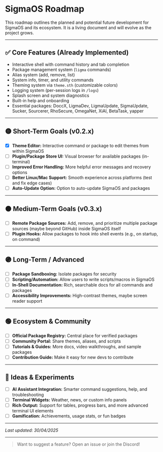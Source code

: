 # SigmaOS Roadmap

This roadmap outlines the planned and potential future development for SigmaOS and its ecosystem. It is a living document and will evolve as the project grows.

---

## ✅ Core Features (Already Implemented)
- Interactive shell with command history and tab completion
- Package management system (`ligma` commands)
- Alias system (add, remove, list)
- System info, timer, and utility commands
- Theming system via `theme.sth` (customizable colors)
- Logging system (per-session logs in `/logs`)
- Splash screen and system diagnostics
- Built-in help and onboarding
- Essential packages: DoccX, LigmaDev, LigmaUpdate, SigmaUpdate, Sucker, Sourcerer, RhoSecure, OmegaNet, XiAI, BetaTask, yapper

---

## 🟡 Short-Term Goals (v0.2.x)
- [x] **Theme Editor:** Interactive command or package to edit themes from within SigmaOS
- [ ] **Plugin/Package Store UI:** Visual browser for available packages (in-terminal)
- [ ] **Improved Error Handling:** More helpful error messages and recovery options
- [ ] **Better Linux/Mac Support:** Smooth experience across platforms (test and fix edge cases)
- [ ] **Auto-Update Option:** Option to auto-update SigmaOS and packages

---

## 🟠 Medium-Term Goals (v0.3.x)
- [ ] **Remote Package Sources:** Add, remove, and prioritize multiple package sources (maybe beyond GitHub) inside SigmaOS itself
- [ ] **Plugin Hooks:** Allow packages to hook into shell events (e.g., on startup, on command)

---

## 🟣 Long-Term / Advanced
- [ ] **Package Sandboxing:** Isolate packages for security
- [ ] **Scripting/Automation:** Allow users to write scripts/macros in SigmaOS
- [ ] **In-Shell Documentation:** Rich, searchable docs for all commands and packages
- [ ] **Accessibility Improvements:** High-contrast themes, maybe screen reader support

---

## 🟢 Ecosystem & Community
- [ ] **Official Package Registry:** Central place for verified packages
- [ ] **Community Portal:** Share themes, aliases, and scripts
- [ ] **Tutorials & Guides:** More docs, video walkthroughs, and sample packages
- [ ] **Contribution Guide:** Make it easy for new devs to contribute

---

## 📝 Ideas & Experiments
- [ ] **AI Assistant Integration:** Smarter command suggestions, help, and troubleshooting
- [ ] **Terminal Widgets:** Weather, news, or custom info panels
- [ ] **Rich Output:** Support for tables, progress bars, and more advanced terminal UI elements
- [ ] **Gamification:** Achievements, usage stats, or fun badges

---

*Last updated: 30/04/2025*

---

> Want to suggest a feature? Open an issue or join the Discord!